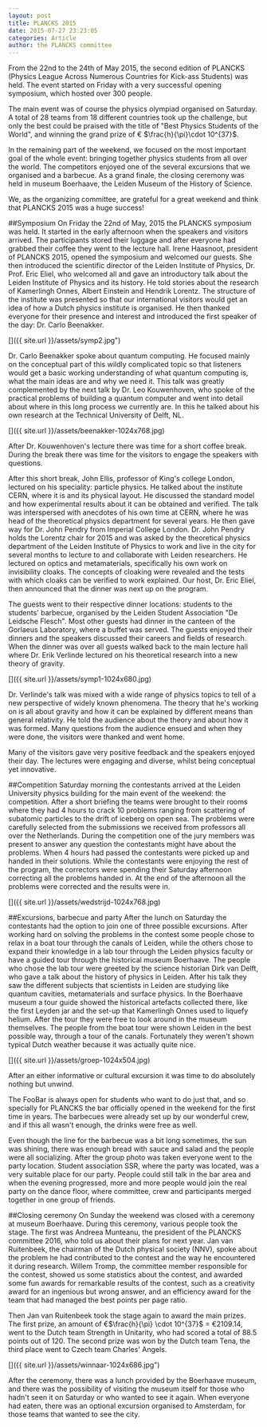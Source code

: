 ```yaml
---
layout: post
title: PLANCKS 2015
date: 2015-07-27 23:23:05
categories: Article
author: the PLANCKS committee
---
```


From the 22nd to the 24th of May 2015, the second edition of PLANCKS (Physics League Across Numerous Countries for Kick-ass Students) was held. The event started on Friday with a very successful opening symposium, which hosted over 300 people.

The main event was of course the physics olympiad organised on Saturday. A total of 28 teams from 18 different countries took up the challenge, but only the best could be praised with the title of "Best Physics Students of the World", and winning the grand prize of € $\frac{h}{\pi}\cdot 10^{37}$.

In the remaining part of the weekend, we focused on the most important goal of the whole event: bringing together physics students from all over the world. The competitors enjoyed one of the several excursions that we organised and a barbecue. As a grand finale, the closing ceremony was held in museum Boerhaave, the Leiden Museum of the History of Science.

We, as the organizing committee, are grateful for a great weekend and think that PLANCKS 2015 was a huge success!

##Symposium
On Friday the 22nd of May, 2015 the PLANCKS symposium was held. It started in the early afternoon when the speakers and visitors arrived. The participants stored their luggage and after everyone had grabbed their coffee they went to the lecture hall. Irene Haasnoot, president of PLANCKS 2015, opened the symposium and welcomed our guests. She then introduced the scientific director of the Leiden Institute of Physics, Dr. Prof. Eric Eliel, who welcomed all and gave an introductory talk about the Leiden Institute of Physics and its history. He told stories about the research of Kamerlingh Onnes, Albert Einstein and Hendrik Lorentz. The structure of the institute was presented so that our international visitors would get an idea of how a Dutch physics institute is organised. He then thanked everyone for their presence and interest and introduced the first speaker of the day: Dr. Carlo Beenakker.

[]({{ site.url }}/assets/symp2.jpg")

Dr. Carlo Beenakker spoke about quantum computing. He focused mainly on the conceptual part of this wildly complicated topic so that listeners would get a basic working understanding of what quantum computing is, what the main ideas are and why we need it. This talk was greatly complemented by the next talk by Dr. Leo Kouwenhoven, who spoke of the practical problems of building a quantum computer and went into detail about where in this long process we currently are. In this he talked about his own research at the Technical University of Delft, NL.

[]({{ site.url }}/assets/beenakker-1024x768.jpg)

After Dr. Kouwenhoven's lecture there was time for a short coffee break. During the break there was time for the visitors to engage the speakers with questions.

After this short break, John Ellis, professor of King's college London, lectured on his speciality: particle physics. He talked about the institute CERN, where it is and its physical layout. He discussed the standard model and how experimental results about it can be obtained and verified. The talk was interspersed with anecdotes of his own time at CERN, where he was head of the theoretical physics department for several years. He then gave way for Dr. John Pendry from Imperial College London. Dr. John Pendry holds the Lorentz chair for 2015 and was asked by the theoretical physics department of the Leiden Institute of Physics to work and live in the city for several months to lecture to and collaborate with Leiden researchers. He lectured on optics and metamaterials, specifically his own work on invisibility cloaks. The concepts of cloaking were revealed and the tests with which cloaks can be verified to work explained. Our host, Dr. Eric Eliel, then announced that the dinner was next up on the program.

The guests went to their respective dinner locations: students to the students' barbecue, organised by the Leiden Student Association "De Leidsche Flesch". Most other guests had dinner in the canteen of the Gorlaeus Laboratory, where a buffet was served. The guests enjoyed their dinners and the speakers discussed their careers and fields of research. When the dinner was over all guests walked back to the main lecture hall where Dr. Erik Verlinde lectured on his theoretical research into a new theory of gravity.

[]({{ site.url }}/assets/symp1-1024x680.jpg)

Dr. Verlinde's talk was mixed with a wide range of physics topics to tell of a new perspective of widely known phenomena. The theory that he's working on is all about gravity and how it can be explained by different means than general relativity. He told the audience about the theory and about how it was formed. Many questions from the audience ensued and when they were done, the visitors were thanked and went home.

Many of the visitors gave very positive feedback and the speakers enjoyed their day. The lectures were engaging and diverse, whilst being conceptual yet innovative.

##Competition
Saturday morning the contestants arrived at the Leiden University physics building for the main event of the weekend: the competition. After a short briefing the teams were brought to their rooms where they had 4 hours to crack 10 problems ranging from scattering of subatomic particles to the drift of iceberg on open sea. The problems were carefully selected from the submissions we received from professors all over the Netherlands. During the competition one of the jury members was present to answer any question the contestants might have about the problems. When 4 hours had passed the contestants were picked up and handed in their solutions. While the contestants were enjoying the rest of the program, the correctors were spending their Saturday afternoon correcting all the problems handed in. At the end of the afternoon all the problems were corrected and the results were in.

[]({{ site.url }}/assets/wedstrijd-1024x768.jpg)

##Excursions, barbecue and party
After the lunch on Saturday the contestants had the option to join one of three possible excursions. After working hard on solving the problems in the contest some people chose to relax in a boat tour through the canals of Leiden, while the others chose to expand their knowledge in a lab tour through the Leiden physics faculty or have a guided tour through the historical museum Boerhaave. The people who chose the lab tour were greeted by the science historian Dirk van Delft, who gave a talk about the history of physics in Leiden. After his talk they saw the different subjects that scientists in Leiden are studying like quantum cavities, metamaterials and surface physics. In the Boerhaave museum a tour guide showed the historical artefacts collected there, like the first Leyden jar and the set-up that Kamerlingh Onnes used to liquefy helium. After the tour they were free to look around in the museum themselves. The people from the boat tour were shown Leiden in the best possible way, through a tour of the canals. Fortunately they weren't shown typical Dutch weather because it was actually quite nice.

[]({{ site.url }}/assets/groep-1024x504.jpg)

After an either informative or cultural excursion it was time to do absolutely nothing but unwind.

The FooBar is always open for students who want to do just that, and so specially for PLANCKS the bar officially opened in the weekend for the first time in years. The barbecues were already set up by our wonderful crew, and if this all wasn't enough, the drinks were free as well.

Even though the line for the barbecue was a bit long sometimes, the sun was shining, there was enough bread with sauce and salad and the people were all socializing. After the group photo was taken everyone went to the party location. Student association SSR, where the party was located, was a very suitable place for our party. People could still talk in the bar area and when the evening progressed, more and more people would join the real party on the dance floor, where committee, crew and participants merged together in one group of friends.

##Closing ceremony
On Sunday the weekend was closed with a ceremony at museum Boerhaave. During this ceremony, various people took the stage. The first was Andreea Munteanu, the president of the PLANCKS committee 2016, who told us about their plans for next year. Jan van Ruitenbeek, the chairman of the Dutch physical society (NNV), spoke about the problem he had contributed to the contest and the way he encountered it during research. Willem Tromp, the committee member responsible for the contest, showed us some statistics about the contest, and awarded some fun awards for remarkable results of the contest, such as a creativity award for an ingenious but wrong answer, and an efficiency award for the team that had managed the best points per page ratio.

Then Jan van Ruitenbeek took the stage again to award the main prizes. The first prize, an amount of €$\frac{h}{\pi} \cdot 10^{37}$ = €2109.14, went to the Dutch team Strength in Unitarity, who had scored a total of 88.5 points out of 120. The second prize was won by the Dutch team Tena, the third place went to Czech team Charles' Angels.

[]({{ site.url }}/assets/winnaar-1024x686.jpg")

After the ceremony, there was a lunch provided by the Boerhaave museum, and there was the possibility of visiting the museum itself for those who hadn't seen it on Saturday or who wanted to see it again. When everyone had eaten, there was an optional excursion organised to Amsterdam, for those teams that wanted to see the city.
